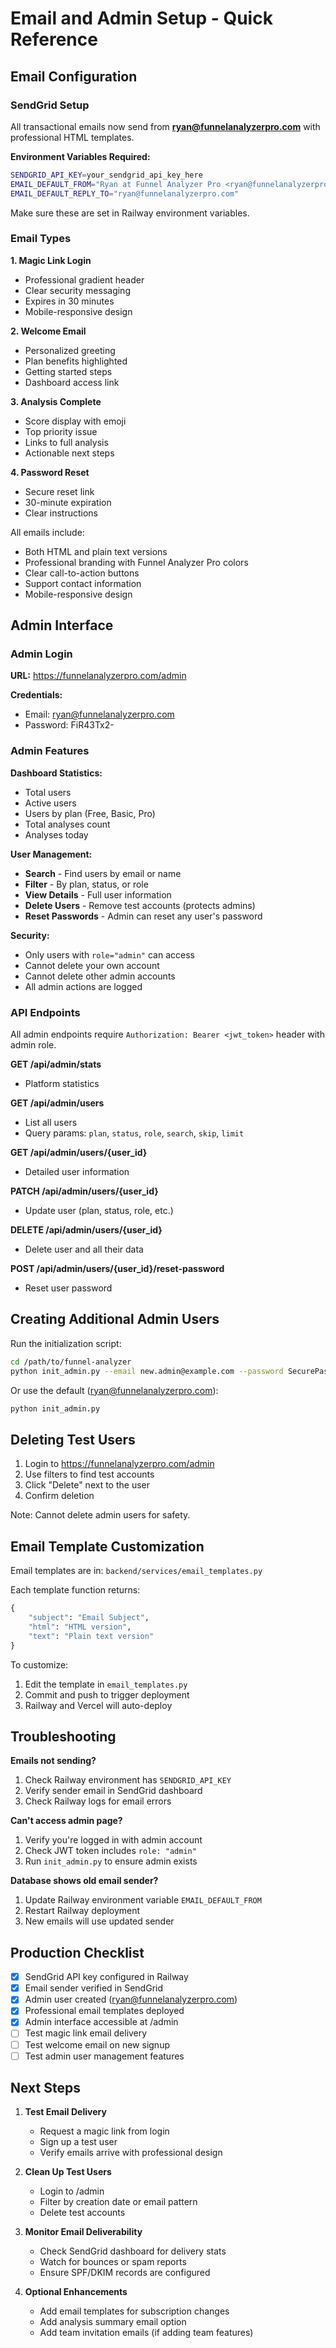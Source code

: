 # Email and Admin Setup - Quick Reference

## Email Configuration

### SendGrid Setup
All transactional emails now send from **ryan@funnelanalyzerpro.com** with professional HTML templates.

**Environment Variables Required:**
```bash
SENDGRID_API_KEY=your_sendgrid_api_key_here
EMAIL_DEFAULT_FROM="Ryan at Funnel Analyzer Pro <ryan@funnelanalyzerpro.com>"
EMAIL_DEFAULT_REPLY_TO="ryan@funnelanalyzerpro.com"
```

Make sure these are set in Railway environment variables.

### Email Types

**1. Magic Link Login**
- Professional gradient header
- Clear security messaging
- Expires in 30 minutes
- Mobile-responsive design

**2. Welcome Email**
- Personalized greeting
- Plan benefits highlighted
- Getting started steps
- Dashboard access link

**3. Analysis Complete**
- Score display with emoji
- Top priority issue
- Links to full analysis
- Actionable next steps

**4. Password Reset**
- Secure reset link
- 30-minute expiration
- Clear instructions

All emails include:
- Both HTML and plain text versions
- Professional branding with Funnel Analyzer Pro colors
- Clear call-to-action buttons
- Support contact information
- Mobile-responsive design

## Admin Interface

### Admin Login
**URL:** https://funnelanalyzerpro.com/admin

**Credentials:**
- Email: ryan@funnelanalyzerpro.com
- Password: FiR43Tx2-

### Admin Features

**Dashboard Statistics:**
- Total users
- Active users  
- Users by plan (Free, Basic, Pro)
- Total analyses count
- Analyses today

**User Management:**
- **Search** - Find users by email or name
- **Filter** - By plan, status, or role
- **View Details** - Full user information
- **Delete Users** - Remove test accounts (protects admins)
- **Reset Passwords** - Admin can reset any user's password

**Security:**
- Only users with `role="admin"` can access
- Cannot delete your own account
- Cannot delete other admin accounts
- All admin actions are logged

### API Endpoints

All admin endpoints require `Authorization: Bearer <jwt_token>` header with admin role.

**GET /api/admin/stats**
- Platform statistics

**GET /api/admin/users**
- List all users
- Query params: `plan`, `status`, `role`, `search`, `skip`, `limit`

**GET /api/admin/users/{user_id}**
- Detailed user information

**PATCH /api/admin/users/{user_id}**
- Update user (plan, status, role, etc.)

**DELETE /api/admin/users/{user_id}**
- Delete user and all their data

**POST /api/admin/users/{user_id}/reset-password**
- Reset user password

## Creating Additional Admin Users

Run the initialization script:

```bash
cd /path/to/funnel-analyzer
python init_admin.py --email new.admin@example.com --password SecurePass123 --name "New Admin"
```

Or use the default (ryan@funnelanalyzerpro.com):
```bash
python init_admin.py
```

## Deleting Test Users

1. Login to https://funnelanalyzerpro.com/admin
2. Use filters to find test accounts
3. Click "Delete" next to the user
4. Confirm deletion

Note: Cannot delete admin users for safety.

## Email Template Customization

Email templates are in: `backend/services/email_templates.py`

Each template function returns:
```python
{
    "subject": "Email Subject",
    "html": "HTML version",
    "text": "Plain text version"
}
```

To customize:
1. Edit the template in `email_templates.py`
2. Commit and push to trigger deployment
3. Railway and Vercel will auto-deploy

## Troubleshooting

**Emails not sending?**
1. Check Railway environment has `SENDGRID_API_KEY`
2. Verify sender email in SendGrid dashboard
3. Check Railway logs for email errors

**Can't access admin page?**
1. Verify you're logged in with admin account
2. Check JWT token includes `role: "admin"`
3. Run `init_admin.py` to ensure admin exists

**Database shows old email sender?**
1. Update Railway environment variable `EMAIL_DEFAULT_FROM`
2. Restart Railway deployment
3. New emails will use updated sender

## Production Checklist

- [x] SendGrid API key configured in Railway
- [x] Email sender verified in SendGrid
- [x] Admin user created (ryan@funnelanalyzerpro.com)
- [x] Professional email templates deployed
- [x] Admin interface accessible at /admin
- [ ] Test magic link email delivery
- [ ] Test welcome email on new signup
- [ ] Test admin user management features

## Next Steps

1. **Test Email Delivery**
   - Request a magic link from login
   - Sign up a test user
   - Verify emails arrive with professional design

2. **Clean Up Test Users**
   - Login to /admin
   - Filter by creation date or email pattern
   - Delete test accounts

3. **Monitor Email Deliverability**
   - Check SendGrid dashboard for delivery stats
   - Watch for bounces or spam reports
   - Ensure SPF/DKIM records are configured

4. **Optional Enhancements**
   - Add email templates for subscription changes
   - Add analysis summary email option
   - Add team invitation emails (if adding team features)
